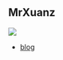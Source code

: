 
&emsp;

## MrXuanz

![](http://www.xuan1996.com/wp-content/uploads/2019/11/男神宣二嘎.jpg)

- [blog](http://www.xuan1996.com/)


